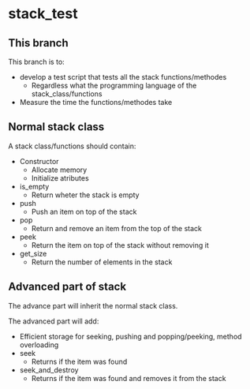 # stack_test

## This branch
This branch is to:
- develop a test script that tests all the stack functions/methodes
    - Regardless what the programming language of the stack_class/functions
- Measure the time the functions/methodes take

## Normal stack class
A stack class/functions should contain:
- Constructor
    - Allocate memory
    - Initialize atributes
- is_empty
    - Return wheter the stack is empty
- push
    - Push an item on top of the stack
- pop
    - Return and remove an item from the top of the stack
- peek
    - Return the item on top of the stack without removing it
- get_size
    - Return the number of elements in the stack


## Advanced part of stack

The advance part will inherit the normal stack class.

The advanced part will add:
- Efficient storage for seeking, pushing and popping/peeking, method overloading
- seek
    - Returns if the item was found
- seek_and_destroy
    - Returns if the item was found and removes it from the stack
